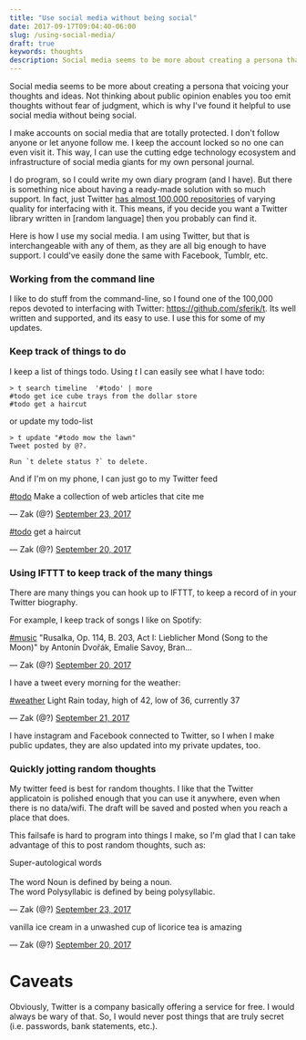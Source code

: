 ```yaml
---
title: "Use social media without being social"
date: 2017-09-17T09:04:40-06:00
slug: /using-social-media/
draft: true
keywords: thoughts
description: Social media seems to be more about creating a persona that voicing your thoughts and ideas. Not thinking about public opinion enables you too emit thoughts without fear of judgment, which is why I've found it helpful to use social media without being social.
---
```



Social media seems to be more about creating a persona that voicing your thoughts and ideas. Not thinking about public opinion enables you too emit thoughts without fear of judgment, which is why I've found it helpful to use social media without being social.

I make accounts on social media that are totally protected. I don't follow anyone or let anyone follow me. I keep the account locked so no one can even visit it. This way, I can use the  cutting edge technology ecosystem and infrastructure of social media giants for my own personal journal.

I do program, so I could write my own diary program (and I have). But there is something nice about having a ready-made solution with so much support. In fact, just Twitter [has almost 100,000 repositories](https://github.com/search?utf8=%E2%9C%93&q=twitter&type=) of varying quality for interfacing with it. This means, if you decide you want a Twitter library written in [random language] then you probably can find it.


Here is how I use my social media. I am using Twitter, but that is interchangeable with any of them, as they are all big enough to have support. I could've easily done the same with Facebook, Tumblr, etc.

### Working from the command line

I like to do stuff from the command-line, so I found one of the 100,000 repos devoted to interfacing with Twitter: https://github.com/sferik/t. Its well written and supported, and its easy to use. I use this for some of my updates.

### Keep track of things to do

I keep a list of things todo. Using *t* I can easily see what I have todo:

```
> t search timeline  '#todo' | more 
#todo get ice cube trays from the dollar store
#todo get a haircut
```

or update my todo-list

```
> t update "#todo mow the lawn"
Tweet posted by @?.

Run `t delete status ?` to delete.
```

And if I'm on my phone, I can just go to my Twitter feed
<div class="twitter-tweet" data-lang="en"><p lang="en" dir="ltr">
<a href="#">#todo</a>
Make a collection of web articles that cite me
</p>&mdash; Zak (@?) <a href="#">September 23, 2017</a></div>


<div class="twitter-tweet" data-lang="en"><p lang="en" dir="ltr">
<p><a href="#">#todo</a>
get a haircut
</p>&mdash; Zak (@?) <a href="#">September 20, 2017</a></div>

### Using IFTTT to keep track of the many things

There are many things you can hook up to IFTTT, to keep a record of in your Twitter biography.

For example, I keep track of songs I like on Spotify:

<div class="twitter-tweet" data-lang="en"><p lang="en" dir="ltr">
<p><a href="#">#music</a>
"Rusalka, Op. 114, B. 203, Act I: Lieblicher Mond (Song to the Moon)" by Antonín Dvořák, Emalie Savoy, Bran… 
</p>&mdash; Zak (@?) <a href="#">September 20, 2017</a></div>


I have a tweet every morning for the weather:

<div class="twitter-tweet" data-lang="en"><p lang="en" dir="ltr"><a href="#">#weather</a> Light Rain today, high of 42, low of 36, currently 37</p>&mdash; Zak (@?) <a href="#">September 21, 2017</a></div>

I have instagram and Facebook connected to Twitter, so I when I make public updates, they are also updated into my private updates, too.

### Quickly jotting random thoughts

My twitter feed is best for random thoughts. I like that the Twitter applicatoin is polished enough that you can use it anywhere, even when there is no data/wifi. The draft will be saved and posted when you reach a place that does. 

This failsafe is hard to program into things I make, so I'm glad that I can take advantage of this to post random thoughts, such as:

<div class="twitter-tweet" data-lang="en"><p lang="en" dir="ltr">Super-autological words<br><br>
The word Noun is defined by being a noun.<br>
The word Polysyllabic is defined by being polysyllabic.</p>&mdash; Zak (@?) <a href="#">September 23, 2017</a></div>

<div class="twitter-tweet" data-lang="en"><p lang="en" dir="ltr">
<p>vanilla ice cream in a unwashed cup of licorice tea is amazing</p>&mdash; Zak (@?) <a href="#">September 20, 2017</a></div>

# Caveats

Obviously, Twitter is a company basically offering a service for free. I would always be wary of that. So, I would never post things that are truly secret (i.e. passwords, bank statements, etc.).

